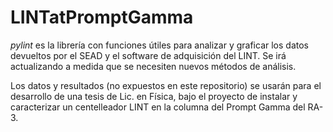 # LINTatPromptGamma

_pylint_ es la librería con funciones útiles para analizar y graficar los datos devueltos por el SEAD y el software de adquisición del LINT. Se irá actualizando a medida que se necesiten nuevos métodos de análisis.

Los datos y resultados (no expuestos en este repositorio) se usarán para el desarrollo de una tesis de Lic. en Física, bajo el proyecto de instalar y caracterizar un centelleador LINT en la columna del Prompt Gamma del RA-3.